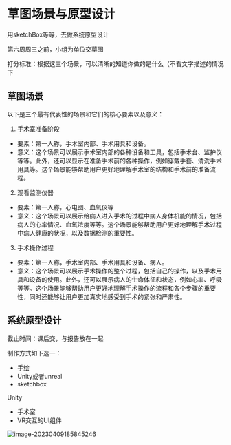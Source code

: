 # 草图场景与原型设计

用sketchBox等等，去做系统原型设计

第六周周三之前，小组为单位交草图

打分标准：根据这三个场景，可以清晰的知道你做的是什么（不看文字描述的情况下

## 草图场景

以下是三个最有代表性的场景和它们的核心要素以及意义：

1. 手术室准备阶段

- 要素：第一人称，手术室内部、手术用具和设备。
- 意义：这个场景可以展示手术室内部的各种设备和工具，包括手术台、监护仪等等。此外，还可以显示在准备手术前的各种操作，例如穿戴手套、清洗手术用具等。这个场景能够帮助用户更好地理解手术室的结构和手术前的准备流程。

2. 观看监测仪器

- 要素：第一人称，心电图、血氧仪等
- 意义：这个场景可以展示给病人进入手术的过程中病人身体机能的情况，包括病人的心率情况、血氧浓度等等。这个场景能够帮助用户更好地理解手术过程中病人健康的状况，以及数据检测的重要性。

3. 手术操作过程

- 要素：第一人称，手术室内部、手术用具和设备、病人。
- 意义：这个场景可以展示手术操作的整个过程，包括自己的操作，以及手术用具和设备的使用。此外，还可以展示病人的生命体征和状态，例如心率、呼吸等等。这个场景能够帮助用户更好地理解手术操作的流程和各个步骤的重要性，同时还能够让用户更加真实地感受到手术的紧张和严肃性。

## 系统原型设计

截止时间：课后交，与报告放在一起

制作方式如下选一：

- 手绘
- Unity或者unreal
- sketchbox

Unity

- 手术室
- VR交互的UI组件

![image-20230409185845246](https://cdn.jsdelivr.net/gh/davidliuk/images@master/blog/image-20230409185845246.png)
